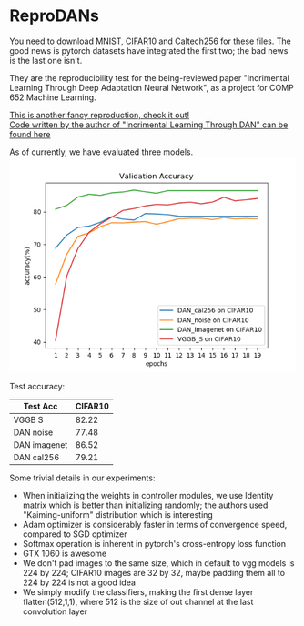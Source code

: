 # ReproDANs
You need to download MNIST, CIFAR10 and Caltech256 for these files.
The good news is pytorch datasets have integrated the first two; the bad news is the last one isn't.

They are the reproducibility test for the being-reviewed paper "Incrimental Learning Through Deep Adaptation Neural Network",
as a project for COMP 652 Machine Learning.

[This is another fancy reproduction, check it out!](https://github.com/jianingsun21/cnn_incremental-learning)\
[Code written by the author of "Incrimental Learning Through DAN" can be found here](https://github.com/rosenfeldamir/incremental_learning)

As of currently, we have evaluated three models.
![Validation Accuracy](graph/valid_acc.png)

Test accuracy:

| Test Acc     | CIFAR10 |
|--------------|---------|
| VGGB S       | 82.22   |
| DAN noise    | 77.48   |
| DAN imagenet | 86.52   |
| DAN cal256   | 79.21   |
Some trivial details in our experiments:
* When initializing the weights in controller modules, we use Identity matrix which is better than initializing randomly; the authors used "Kaiming-uniform" distribution which is interesting
* Adam optimizer is considerably faster in terms of convergence speed, compared to SGD optimizer
* Softmax operation is inherent in pytorch's cross-entropy loss function
* GTX 1060 is awesome
* We don't pad images to the same size, which in default to vgg models is 224 by 224; CIFAR10 images are 32 by 32, maybe padding them all to 224 by 224 is not a good idea
* We simply modify the classifiers, making the first dense layer flatten(512,1,1), where 512 is the size of out channel at the last convolution layer

